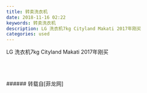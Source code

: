 ```yaml
---
title: 转卖洗衣机
date: 2018-11-16 02:22
keywords: 转卖洗衣机
description: LG 洗衣机7kg Cityland Makati 2017年刚买
categories: used
---
```

<td class="t_f" id="postmessage_2286824">

LG 洗衣机7kg Cityland Makati 2017年刚买<br/>
<img alt="" border="0" class="zoom" data-cf-modified-08e76dae207f2b1f2d5e6f32-="" file="http://www.flw.ph/data/appbyme/upload/image/201811/16/Otxgj0KyxF6c.jpg" id="aimg_K8djR" lazyloadthumb="1" onclick="" onmouseover="" src="http://www.flw.ph/data/appbyme/upload/image/201811/16/Otxgj0KyxF6c.jpg"/><br/>
<br/>
<img alt="" border="0" class="zoom" data-cf-modified-08e76dae207f2b1f2d5e6f32-="" file="http://www.flw.ph/data/appbyme/upload/image/201811/16/V1j9NwbNFWfc.jpg" id="aimg_LQuR7" lazyloadthumb="1" onclick="" onmouseover="" src="http://www.flw.ph/data/appbyme/upload/image/201811/16/V1j9NwbNFWfc.jpg"/><br/>
<br/>
<img alt="" border="0" class="zoom" data-cf-modified-08e76dae207f2b1f2d5e6f32-="" file="http://www.flw.ph/data/appbyme/upload/image/201811/16/fM5GONvDnMJk.jpg" id="aimg_lUC1K" lazyloadthumb="1" onclick="" onmouseover="" src="http://www.flw.ph/data/appbyme/upload/image/201811/16/fM5GONvDnMJk.jpg"/><br/>
<br/>
</td>
###### 转载自[菲龙网]